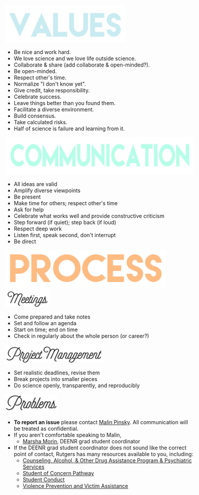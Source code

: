 <img src="https://github.com/mstuart1/images/blob/master/IMG_0014.jpg" height="100" />  

- Be nice and work hard. 
- We love science and we love life outside science. 
- Collaborate & share (add collaborate & open-minded?). 
- Be open-minded. 
- Respect other's time. 
- Normalize "I don't know yet". 
- Give credit, take responsibility. 
- Celebrate success. 
- Leave things better than you found them. 
- Facilitate a diverse environment. 
- Build consensus. 
- Take calculated risks. 
- Half of science is failure and learning from it. 

<img src="https://github.com/mstuart1/images/blob/master/Communication.png" height="100" />

- All ideas are valid
- Amplify diverse viewpoints
- Be present
- Make time for others; respect other's time
- Ask for help
- Celebrate what works well and provide constructive criticism
- Step forward (if quiet); step back (if loud)
- Respect deep work
- Listen first, speak second, don't interrupt
- Be direct

<img src="https://github.com/mstuart1/images/blob/master/Process.png" height="100" />

<img src="https://github.com/mstuart1/images/blob/master/meetings.png" height="50" /> 

- Come prepared and take notes
- Set and follow an agenda
- Start on time; end on time
- Check in regularly about the whole person (or career?)

<img src="https://github.com/mstuart1/images/blob/master/project-management.png" height="50" /> 

- Set realistic deadlines, revise them
- Break projects into smaller pieces
- Do science openly, transparently, and reproducibly

<img src="https://github.com/mstuart1/images/blob/master/problems.png" height="50" /> 

- **To report an issue** please contact [Malin Pinsky](https://github.com/mpinsky). All communication will be treated as confidential.
- If you aren't comfortable speaking to Malin, 
    - [Marsha Morin](marsha.morin@rutgers.edu), DEENR grad student coordinator
- If the DEENR grad student coordinator does not sound like the correct point of contact, Rutgers has many resources available to you, including:
    - [Counseling, Alcohol, & Other Drug Assistance Program & Psychiatric Services](rhscaps.rutgers.edu)
    - [Student of Concern Pathway](deanofstudents.rutgers.edu) 
    - [Student Conduct](studentconduct.rutgers.edu)
    - [Violence Prevention and Victim Assistance](vpva.rutgers.edu)
